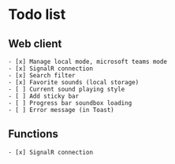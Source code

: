# Todo list

## Web client

    - [x] Manage local mode, microsoft teams mode
    - [x] SignalR connection
    - [x] Search filter
    - [x] Favorite sounds (local storage)
    - [ ] Current sound playing style
    - [ ] Add sticky bar
    - [ ] Progress bar soundbox loading
    - [ ] Error message (in Toast)

## Functions

    - [x] SignalR connection
